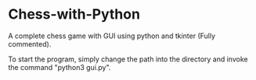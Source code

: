 # Chess-with-Python
A complete chess game with GUI using python and tkinter (Fully commented).

To start the program, simply change the path into the directory and invoke the command "python3 gui.py".
